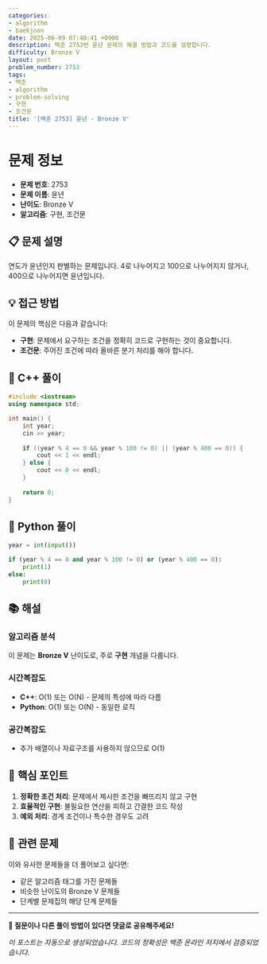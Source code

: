```yaml
---
categories:
- algorithm
- baekjoon
date: 2025-06-09 07:40:41 +0900
description: 백준 2753번 윤년 문제의 해결 방법과 코드를 설명합니다.
difficulty: Bronze V
layout: post
problem_number: 2753
tags:
- 백준
- algorithm
- problem-solving
- 구현
- 조건문
title: '[백준 2753] 윤년 - Bronze V'
---
```


# 문제 정보

- **문제 번호**: 2753
- **문제 이름**: 윤년
- **난이도**: Bronze V
- **알고리즘**: 구현, 조건문

## 📋 문제 설명

연도가 윤년인지 판별하는 문제입니다. 4로 나누어지고 100으로 나누어지지 않거나, 400으로 나누어지면 윤년입니다.

## 💡 접근 방법

이 문제의 핵심은 다음과 같습니다:

- **구현**: 문제에서 요구하는 조건을 정확히 코드로 구현하는 것이 중요합니다.
- **조건문**: 주어진 조건에 따라 올바른 분기 처리를 해야 합니다.


## 🔧 C++ 풀이

```cpp
#include <iostream>
using namespace std;

int main() {
    int year;
    cin >> year;
    
    if ((year % 4 == 0 && year % 100 != 0) || (year % 400 == 0)) {
        cout << 1 << endl;
    } else {
        cout << 0 << endl;
    }
    
    return 0;
}
```

## 🐍 Python 풀이

```python
year = int(input())

if (year % 4 == 0 and year % 100 != 0) or (year % 400 == 0):
    print(1)
else:
    print(0)
```

## 📚 해설

### 알고리즘 분석

이 문제는 **Bronze V** 난이도로, 주로 **구현** 개념을 다룹니다.

### 시간복잡도
- **C++**: O(1) 또는 O(N) - 문제의 특성에 따라 다름
- **Python**: O(1) 또는 O(N) - 동일한 로직

### 공간복잡도
- 추가 배열이나 자료구조를 사용하지 않으므로 O(1)

## 🎯 핵심 포인트

1. **정확한 조건 처리**: 문제에서 제시한 조건을 빠뜨리지 않고 구현
2. **효율적인 구현**: 불필요한 연산을 피하고 간결한 코드 작성
3. **예외 처리**: 경계 조건이나 특수한 경우도 고려

## 🔗 관련 문제

이와 유사한 문제들을 더 풀어보고 싶다면:

- 같은 알고리즘 태그를 가진 문제들
- 비슷한 난이도의 Bronze V 문제들
- 단계별 문제집의 해당 단계 문제들

---

**💬 질문이나 다른 풀이 방법이 있다면 댓글로 공유해주세요!**

*이 포스트는 자동으로 생성되었습니다. 코드의 정확성은 백준 온라인 저지에서 검증되었습니다.*
